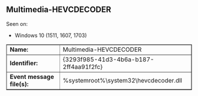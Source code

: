 ## Multimedia-HEVCDECODER

Seen on:
* Windows 10 (1511, 1607, 1703)

<table border="1" class="docutils">
  <tbody>
    <tr>
      <td><b>Name:</b></td>
      <td>Multimedia-HEVCDECODER</td>
    </tr>
    <tr>
      <td><b>Identifier:</b></td>
      <td>{3293f985-41d3-4b6a-b187-2ff4aa91f2fc}</td>
    </tr>
    <tr>
      <td><b>Event message file(s):</b></td>
      <td>%systemroot%\system32\hevcdecoder.dll</td>
    </tr>
  </tbody>
</table>

&nbsp;

